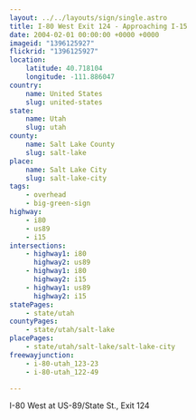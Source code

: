 ```yaml
---
layout: ../../layouts/sign/single.astro
title: I-80 West Exit 124 - Approaching I-15
date: 2004-02-01 00:00:00 +0000 +0000
imageid: "1396125927"
flickrid: "1396125927"
location:
    latitude: 40.718104
    longitude: -111.886047
country:
    name: United States
    slug: united-states
state:
    name: Utah
    slug: utah
county:
    name: Salt Lake County
    slug: salt-lake
place:
    name: Salt Lake City
    slug: salt-lake-city
tags:
    - overhead
    - big-green-sign
highway:
    - i80
    - us89
    - i15
intersections:
    - highway1: i80
      highway2: us89
    - highway1: i80
      highway2: i15
    - highway1: us89
      highway2: i15
statePages:
    - state/utah
countyPages:
    - state/utah/salt-lake
placePages:
    - state/utah/salt-lake/salt-lake-city
freewayjunction:
    - i-80-utah_123-23
    - i-80-utah_122-49

---
```

I-80 West at US-89/State St., Exit 124